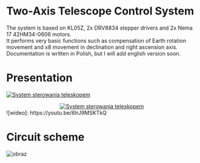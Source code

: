 # Two-Axis Telescope Control System

The system is based on KL05Z, 2x DRV8834 stepper drivers and 2x Nema 17 42HM34-0606 motors. <br />
It performs very basic functions such as compensation of Earth rotation movement and x8 movement in declination and right ascension axis. <br />
Documentation is written in Polish, but I will add english version soon.

# Presentation

[![System sterowania teleskopem](https://i.ytimg.com/vi_webp/6IrJ9MSKTkQ/maxresdefault.webp)](https://www.youtube.com/watch?v=6IrJ9MSKTkQ "System sterowania teleskopem")

<div align="center">
  <a href="https://www.youtube.com/watch?v=6IrJ9MSKTkQ"><img src="https://i.ytimg.com/vi_webp/6IrJ9MSKTkQ/maxresdefault.webp" alt="System sterowania teleskopem"></a>
</div>
![wideo]: https://youtu.be/6IrJ9MSKTkQ

# Circuit scheme
![obraz](https://user-images.githubusercontent.com/48327929/111927956-9398ab80-8ab2-11eb-8673-bc2fc4172555.png)
